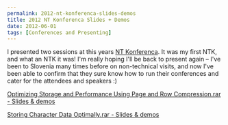 ```yaml
---
permalink: 2012-nt-konferenca-slides-demos
title: 2012 NT Konferenca Slides + Demos
date: 2012-06-01
tags: [Conferences and Presenting]
---
```

I presented two sessions at this years [NT Konferenca](http://www.ntk.si/). It was my first NTK, and what an NTK it was! I'm really hoping I'll be back to present again – I've been to Slovenia many times before on non-technical visits, and now I've been able to confirm that they sure know how to run their conferences and cater for the attendees and speakers :)

<!-- more -->

[Optimizing Storage and Performance Using Page and Row Compression.rar - Slides & demos](2012-05-24-NTK-Optimizing-Storage-and-Performance-Using-Page-and-Row-Compression-60-minutes.rar)

[Storing Character Data Optimally.rar - Slides & demos](2012-05-24-NTK-Storing-Character-Data-Optimally-60-minutes.rar)
